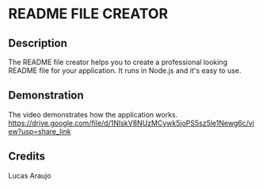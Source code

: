 # README FILE CREATOR

## Description

The README file creator helps you to create a professional looking README file for your application.
It runs in Node.js and it's easy to use.

## Demonstration

The video demonstrates how the application works.
https://drive.google.com/file/d/1NIskV8NUzMCywk5joPS5sz5le1Newg6c/view?usp=share_link

## Credits

Lucas Araujo